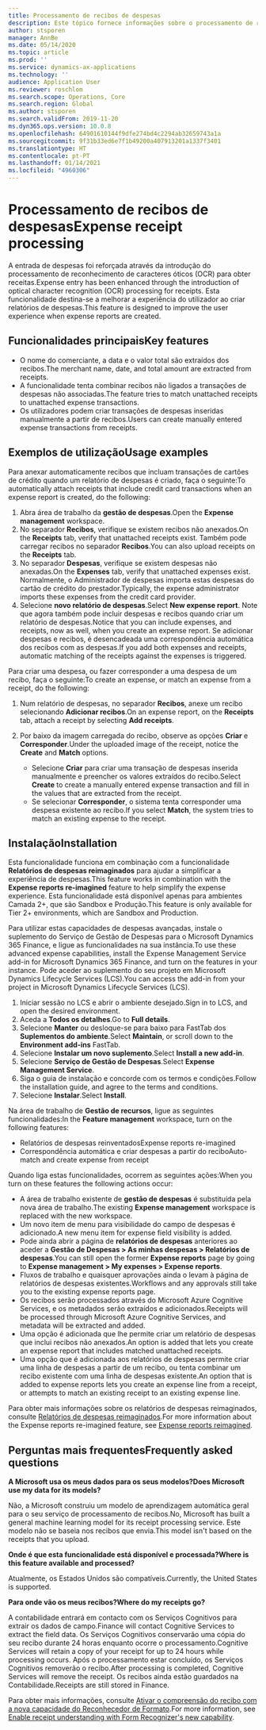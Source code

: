 ```yaml
---
title: Processamento de recibos de despesas
description: Este tópico fornece informações sobre o processamento de reconhecimento de caracteres óticos (OCR) para obter recibos. Esta funcionalidade destina-se a melhorar a experiência do utilizador ao criar relatórios de despesas no Microsoft Dynamics 365 Finance.
author: stsporen
manager: AnnBe
ms.date: 05/14/2020
ms.topic: article
ms.prod: ''
ms.service: dynamics-ax-applications
ms.technology: ''
audience: Application User
ms.reviewer: roschlom
ms.search.scope: Operations, Core
ms.search.region: Global
ms.author: stsporen
ms.search.validFrom: 2019-11-20
ms.dyn365.ops.version: 10.0.8
ms.openlocfilehash: 64901610144f9dfe274bd4c2294ab32659743a1a
ms.sourcegitcommit: 9f31b33ed6e7f1b49200a407913201a1337f3401
ms.translationtype: HT
ms.contentlocale: pt-PT
ms.lasthandoff: 01/14/2021
ms.locfileid: "4960306"
---
```

# <a name="expense-receipt-processing"></a><span data-ttu-id="79fd2-104">Processamento de recibos de despesas</span><span class="sxs-lookup"><span data-stu-id="79fd2-104">Expense receipt processing</span></span>

<span data-ttu-id="79fd2-105">A entrada de despesas foi reforçada através da introdução do processamento de reconhecimento de caracteres óticos (OCR) para obter receitas.</span><span class="sxs-lookup"><span data-stu-id="79fd2-105">Expense entry has been enhanced through the introduction of optical character recognition (OCR) processing for receipts.</span></span> <span data-ttu-id="79fd2-106">Esta funcionalidade destina-se a melhorar a experiência do utilizador ao criar relatórios de despesas.</span><span class="sxs-lookup"><span data-stu-id="79fd2-106">This feature is designed to improve the user experience when expense reports are created.</span></span>

## <a name="key-features"></a><span data-ttu-id="79fd2-107">Funcionalidades principais</span><span class="sxs-lookup"><span data-stu-id="79fd2-107">Key features</span></span>

- <span data-ttu-id="79fd2-108">O nome do comerciante, a data e o valor total são extraídos dos recibos.</span><span class="sxs-lookup"><span data-stu-id="79fd2-108">The merchant name, date, and total amount are extracted from receipts.</span></span>
- <span data-ttu-id="79fd2-109">A funcionalidade tenta combinar recibos não ligados a transações de despesas não associadas.</span><span class="sxs-lookup"><span data-stu-id="79fd2-109">The feature tries to match unattached receipts to unattached expense transactions.</span></span>
- <span data-ttu-id="79fd2-110">Os utilizadores podem criar transações de despesas inseridas manualmente a partir de recibos.</span><span class="sxs-lookup"><span data-stu-id="79fd2-110">Users can create manually entered expense transactions from receipts.</span></span>

## <a name="usage-examples"></a><span data-ttu-id="79fd2-111">Exemplos de utilização</span><span class="sxs-lookup"><span data-stu-id="79fd2-111">Usage examples</span></span>

<span data-ttu-id="79fd2-112">Para anexar automaticamente recibos que incluam transações de cartões de crédito quando um relatório de despesas é criado, faça o seguinte:</span><span class="sxs-lookup"><span data-stu-id="79fd2-112">To automatically attach receipts that include credit card transactions when an expense report is created, do the following:</span></span>

  1. <span data-ttu-id="79fd2-113">Abra área de trabalho da **gestão de despesas**.</span><span class="sxs-lookup"><span data-stu-id="79fd2-113">Open the **Expense management** workspace.</span></span>
  2. <span data-ttu-id="79fd2-114">No separador **Recibos**, verifique se existem recibos não anexados.</span><span class="sxs-lookup"><span data-stu-id="79fd2-114">On the **Receipts** tab, verify that unattached receipts exist.</span></span> <span data-ttu-id="79fd2-115">Também pode carregar recibos no separador **Recibos**.</span><span class="sxs-lookup"><span data-stu-id="79fd2-115">You can also upload receipts on the **Receipts** tab.</span></span>
  3. <span data-ttu-id="79fd2-116">No separador **Despesas**, verifique se existem despesas não anexadas.</span><span class="sxs-lookup"><span data-stu-id="79fd2-116">On the **Expenses** tab, verify that unattached expenses exist.</span></span> <span data-ttu-id="79fd2-117">Normalmente, o Administrador de despesas importa estas despesas do cartão de crédito do prestador.</span><span class="sxs-lookup"><span data-stu-id="79fd2-117">Typically, the expense administrator imports these expenses from the credit card provider.</span></span>
  4. <span data-ttu-id="79fd2-118">Selecione **novo relatório de despesas**.</span><span class="sxs-lookup"><span data-stu-id="79fd2-118">Select **New expense report**.</span></span> <span data-ttu-id="79fd2-119">Note que agora também pode incluir despesas e recibos quando criar um relatório de despesas.</span><span class="sxs-lookup"><span data-stu-id="79fd2-119">Notice that you can include expenses, and receipts, now as well, when you create an expense report.</span></span> <span data-ttu-id="79fd2-120">Se adicionar despesas e recibos, é desencadeada uma correspondência automática dos recibos com as despesas.</span><span class="sxs-lookup"><span data-stu-id="79fd2-120">If you add both expenses and receipts, automatic matching of the receipts against the expenses is triggered.</span></span>

<span data-ttu-id="79fd2-121">Para criar uma despesa, ou fazer corresponder a uma despesa de um recibo, faça o seguinte:</span><span class="sxs-lookup"><span data-stu-id="79fd2-121">To create an expense, or match an expense from a receipt, do the following:</span></span>

  1. <span data-ttu-id="79fd2-122">Num relatório de despesas, no separador **Recibos**, anexe um recibo selecionando **Adicionar recibos**.</span><span class="sxs-lookup"><span data-stu-id="79fd2-122">On an expense report, on the **Receipts** tab, attach a receipt by selecting **Add receipts**.</span></span>
  2. <span data-ttu-id="79fd2-123">Por baixo da imagem carregada do recibo, observe as opções **Criar** e **Corresponder**.</span><span class="sxs-lookup"><span data-stu-id="79fd2-123">Under the uploaded image of the receipt, notice the **Create** and **Match** options.</span></span>

      - <span data-ttu-id="79fd2-124">Selecione **Criar** para criar uma transação de despesas inserida manualmente e preencher os valores extraídos do recibo.</span><span class="sxs-lookup"><span data-stu-id="79fd2-124">Select **Create** to create a manually entered expense transaction and fill in the values that are extracted from the receipt.</span></span>
      - <span data-ttu-id="79fd2-125">Se selecionar **Corresponder**, o sistema tenta corresponder uma despesa existente ao recibo.</span><span class="sxs-lookup"><span data-stu-id="79fd2-125">If you select **Match**, the system tries to match an existing expense to the receipt.</span></span>

## <a name="installation"></a><span data-ttu-id="79fd2-126">Instalação</span><span class="sxs-lookup"><span data-stu-id="79fd2-126">Installation</span></span>

<span data-ttu-id="79fd2-127">Esta funcionalidade funciona em combinação com a funcionalidade **Relatórios de despesas reimaginados** para ajudar a simplificar a experiência de despesas.</span><span class="sxs-lookup"><span data-stu-id="79fd2-127">This feature works in combination with the **Expense reports re-imagined** feature to help simplify the expense experience.</span></span> <span data-ttu-id="79fd2-128">Esta funcionalidade está disponível apenas para ambientes Camada 2+, que são Sandbox e Produção.</span><span class="sxs-lookup"><span data-stu-id="79fd2-128">This feature is only available for Tier 2+ environments, which are Sandbox and Production.</span></span>

<span data-ttu-id="79fd2-129">Para utilizar estas capacidades de despesas avançadas, instale o suplemento do Serviço de Gestão de Despesas para o Microsoft Dynamics 365 Finance, e ligue as funcionalidades na sua instância.</span><span class="sxs-lookup"><span data-stu-id="79fd2-129">To use these advanced expense capabilities, install the Expense Management Service add-in for Microsoft Dynamics 365 Finance, and turn on the features in your instance.</span></span> <span data-ttu-id="79fd2-130">Pode aceder ao suplemento do seu projeto em Microsoft Dynamics Lifecycle Services (LCS).</span><span class="sxs-lookup"><span data-stu-id="79fd2-130">You can access the add-in from your project in Microsoft Dynamics Lifecycle Services (LCS).</span></span>

1. <span data-ttu-id="79fd2-131">Iniciar sessão no LCS e abrir o ambiente desejado.</span><span class="sxs-lookup"><span data-stu-id="79fd2-131">Sign in to LCS, and open the desired environment.</span></span>
2. <span data-ttu-id="79fd2-132">Aceda a **Todos os detalhes**.</span><span class="sxs-lookup"><span data-stu-id="79fd2-132">Go to **Full details**.</span></span>
3. <span data-ttu-id="79fd2-133">Selecione **Manter** ou desloque-se para baixo para FastTab dos **Suplementos do ambiente**.</span><span class="sxs-lookup"><span data-stu-id="79fd2-133">Select **Maintain**, or scroll down to the **Environment add-ins** FastTab.</span></span>
4. <span data-ttu-id="79fd2-134">Selecione **Instalar um novo suplemento**.</span><span class="sxs-lookup"><span data-stu-id="79fd2-134">Select **Install a new add-in**.</span></span>
5. <span data-ttu-id="79fd2-135">Selecione **Serviço de Gestão de Despesas**.</span><span class="sxs-lookup"><span data-stu-id="79fd2-135">Select **Expense Management Service**.</span></span>
6. <span data-ttu-id="79fd2-136">Siga o guia de instalação e concorde com os termos e condições.</span><span class="sxs-lookup"><span data-stu-id="79fd2-136">Follow the installation guide, and agree to the terms and conditions.</span></span>
7. <span data-ttu-id="79fd2-137">Selecione **Instalar**.</span><span class="sxs-lookup"><span data-stu-id="79fd2-137">Select **Install**.</span></span>

<span data-ttu-id="79fd2-138">Na área de trabalho de **Gestão de recursos**, ligue as seguintes funcionalidades:</span><span class="sxs-lookup"><span data-stu-id="79fd2-138">In the **Feature management** workspace, turn on the following features:</span></span>

- <span data-ttu-id="79fd2-139">Relatórios de despesas reinventados</span><span class="sxs-lookup"><span data-stu-id="79fd2-139">Expense reports re-imagined</span></span>
- <span data-ttu-id="79fd2-140">Correspondência automática e criar despesas a partir do recibo</span><span class="sxs-lookup"><span data-stu-id="79fd2-140">Auto-match and create expense from receipt</span></span>

<span data-ttu-id="79fd2-141">Quando liga estas funcionalidades, ocorrem as seguintes ações:</span><span class="sxs-lookup"><span data-stu-id="79fd2-141">When you turn on these features the following actions occur:</span></span>

- <span data-ttu-id="79fd2-142">A área de trabalho existente de **gestão de despesas** é substituída pela nova área de trabalho.</span><span class="sxs-lookup"><span data-stu-id="79fd2-142">The existing **Expense management** workspace is replaced with the new workspace.</span></span>
- <span data-ttu-id="79fd2-143">Um novo item de menu para visibilidade do campo de despesas é adicionado.</span><span class="sxs-lookup"><span data-stu-id="79fd2-143">A new menu item for expense field visibility is added.</span></span>
- <span data-ttu-id="79fd2-144">Pode ainda abrir a página de **relatórios de despesas** anteriores ao aceder a **Gestão de Despesas > As minhas despesas > Relatórios de despesas**.</span><span class="sxs-lookup"><span data-stu-id="79fd2-144">You can still open the former **Expense reports** page by going to **Expense management > My expenses > Expense reports**.</span></span>
- <span data-ttu-id="79fd2-145">Fluxos de trabalho e quaisquer aprovações ainda o levam à página de relatórios de despesas existentes.</span><span class="sxs-lookup"><span data-stu-id="79fd2-145">Workflows and any approvals still take you to the existing expense reports page.</span></span>
- <span data-ttu-id="79fd2-146">Os recibos serão processados através do Microsoft Azure Cognitive Services, e os metadados serão extraídos e adicionados.</span><span class="sxs-lookup"><span data-stu-id="79fd2-146">Receipts will be processed through Microsoft Azure Cognitive Services, and metadata will be extracted and added.</span></span>
- <span data-ttu-id="79fd2-147">Uma opção é adicionada que lhe permite criar um relatório de despesas que inclui recibos não anexados.</span><span class="sxs-lookup"><span data-stu-id="79fd2-147">An option is added that lets you create an expense report that includes matched unattached receipts.</span></span>
- <span data-ttu-id="79fd2-148">Uma opção que é adicionada aos relatórios de despesas permite criar uma linha de despesas a partir de um recibo, ou tenta combinar um recibo existente com uma linha de despesas existente.</span><span class="sxs-lookup"><span data-stu-id="79fd2-148">An option that is added to expense reports lets you create an expense line from a receipt, or attempts to match an existing receipt to an existing expense line.</span></span>

<span data-ttu-id="79fd2-149">Para obter mais informações sobre os relatórios de despesas reimaginados, consulte [Relatórios de despesas reimaginados](ExpenseWorkspaceNew.md).</span><span class="sxs-lookup"><span data-stu-id="79fd2-149">For more information about the Expense reports re-imagined feature, see [Expense reports reimagined](ExpenseWorkspaceNew.md).</span></span>

## <a name="frequently-asked-questions"></a><span data-ttu-id="79fd2-150">Perguntas mais frequentes</span><span class="sxs-lookup"><span data-stu-id="79fd2-150">Frequently asked questions</span></span>

<span data-ttu-id="79fd2-151">**A Microsoft usa os meus dados para os seus modelos?**</span><span class="sxs-lookup"><span data-stu-id="79fd2-151">**Does Microsoft use my data for its models?**</span></span>

<span data-ttu-id="79fd2-152">Não, a Microsoft construiu um modelo de aprendizagem automática geral para o seu serviço de processamento de recibos.</span><span class="sxs-lookup"><span data-stu-id="79fd2-152">No, Microsoft has built a general machine learning model for its receipt processing service.</span></span> <span data-ttu-id="79fd2-153">Este modelo não se baseia nos recibos que envia.</span><span class="sxs-lookup"><span data-stu-id="79fd2-153">This model isn't based on the receipts that you upload.</span></span>

<span data-ttu-id="79fd2-154">**Onde é que esta funcionalidade está disponível e processada?**</span><span class="sxs-lookup"><span data-stu-id="79fd2-154">**Where is this feature available and processed?**</span></span>

<span data-ttu-id="79fd2-155">Atualmente, os Estados Unidos são compatíveis.</span><span class="sxs-lookup"><span data-stu-id="79fd2-155">Currently, the United States is supported.</span></span>

<span data-ttu-id="79fd2-156">**Para onde vão os meus recibos?**</span><span class="sxs-lookup"><span data-stu-id="79fd2-156">**Where do my receipts go?**</span></span>

<span data-ttu-id="79fd2-157">A contabilidade entrará em contacto com os Serviços Cognitivos para extrair os dados de campo.</span><span class="sxs-lookup"><span data-stu-id="79fd2-157">Finance will contact Cognitive Services to extract the field data.</span></span> <span data-ttu-id="79fd2-158">Os Serviços Cognitivos conservarão uma cópia do seu recibo durante 24 horas enquanto ocorre o processamento.</span><span class="sxs-lookup"><span data-stu-id="79fd2-158">Cognitive Services will retain a copy of your receipt for up to 24 hours while processing occurs.</span></span> <span data-ttu-id="79fd2-159">Após o processamento estar concluído, os Serviços Cognitivos removerão o recibo.</span><span class="sxs-lookup"><span data-stu-id="79fd2-159">After processing is completed, Cognitive Services will remove the receipt.</span></span> <span data-ttu-id="79fd2-160">Os recibos ainda estão guardados na Contabilidade.</span><span class="sxs-lookup"><span data-stu-id="79fd2-160">Receipts are still stored in Finance.</span></span>

<span data-ttu-id="79fd2-161">Para obter mais informações, consulte [Ativar o compreensão do recibo com a nova capacidade do Reconhecedor de Formato](https://azure.microsoft.com/blog/enable-receipt-understanding-with-form-recognizer-s-new-capability/).</span><span class="sxs-lookup"><span data-stu-id="79fd2-161">For more information, see [Enable receipt understanding with Form Recognizer's new capability](https://azure.microsoft.com/blog/enable-receipt-understanding-with-form-recognizer-s-new-capability/).</span></span>
